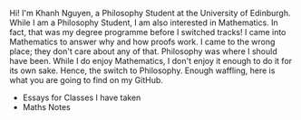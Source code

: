 Hi! I'm Khanh Nguyen, a Philosophy Student at the University of Edinburgh. While I am a Philosophy Student, I am also interested in Mathematics. In fact, that was my degree programme before I switched tracks! I came into Mathematics to answer why and how proofs work. I came to the wrong place; they don't care about any of that. Philosophy was where I should have been. While I do enjoy Mathematics, I don't enjoy it enough to do it for its own sake. Hence, the switch to Philosophy. Enough waffling, here is what you are going to find on my GitHub.
- Essays for Classes I have taken
- Maths Notes

